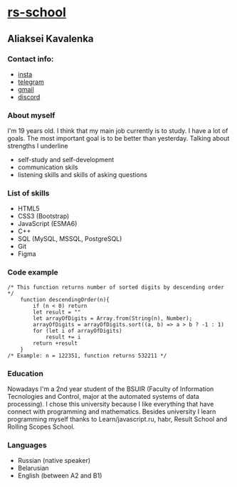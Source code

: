 # [rs-school](https://kovaaalex.github.io/rsschool-cv/cv)
## Aliaksei Kavalenka
### Contact info:
* [insta](https://www.instagram.com/kovaaalex/)
* [telegram](https://t.me/kovaaalex)    
* [gmail](kovalenko.alex04@gmail.com)    
* [discord](kovaaalex)    
### About myself
I'm 19 years old. I think that my main job currently is to study. I have a lot of goals. The most important goal is to be better than yesterday. Talking about strengths I underline
* self-study and self-development
* communication skils
* listening skills and skills of asking questions
### List of skills
* HTML5
* CSS3 (Bootstrap)
* JavaScript (ESMA6)
* C++
* SQL (MySQL, MSSQL, PostgreSQL)
* Git
* Figma
### Code example
```
/* This function returns number of sorted digits by descending order */
    function descendingOrder(n){
        if (n < 0) return
        let result = ""
        let arrayOfDigits = Array.from(String(n), Number);
        arrayOfDigits = arrayOfDigits.sort((a, b) => a > b ? -1 : 1)
        for (let i of arrayOfDigits)
            result += i
        return +result
    }
/* Example: n = 122351, function returns 532211 */
```
### Education 
Nowadays I'm a 2nd year student of the BSUIR (Faculty of Information Tecnologies and Control, major at the automated systems  of data processing). I chose this university because I like everything that have connect with programming and mathematics. Besides university I learn programming myself thanks to Learn/javascript.ru, habr, Result School and Rolling Scopes School.
### Languages
* Russian (native speaker)
* Belarusian
* English (between A2 and B1)